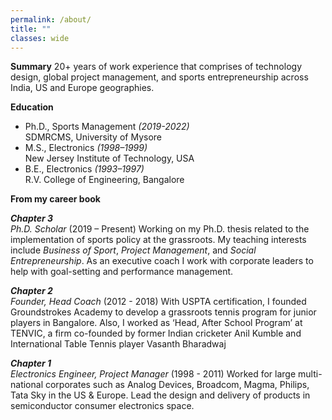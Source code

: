 ```yaml
---
permalink: /about/
title: ""
classes: wide
---
```

**Summary**
20+ years of work experience that comprises of technology design, global project management, and sports entrepreneurship across India, US and Europe geographies.

**Education**
- Ph.D., Sports Management *(2019-2022)*  
SDMRCMS, University of Mysore
 - M.S., Electronics *(1998–1999)*  
 New Jersey Institute of Technology, USA
- B.E., Electronics *(1993–1997)*  
R.V. College of Engineering, Bangalore
  
**From my career book**  

***Chapter 3***  
*Ph.D. Scholar* (2019 – Present)
Working on my Ph.D. thesis related to the implementation of sports policy at the grassroots. My teaching interests include *Business of Sport*, *Project Management*, and *Social Entrepreneurship*. As an executive coach I work with corporate leaders to help with goal-setting and performance management.

***Chapter 2***  
*Founder, Head Coach* (2012 - 2018)
With USPTA certification, I founded Groundstrokes Academy to develop a grassroots tennis program for junior players in Bangalore. Also, I worked as ‘Head, After School Program’ at TENVIC, a firm co-founded by former Indian cricketer Anil Kumble and International Table Tennis player Vasanth Bharadwaj

***Chapter 1***  
*Electronics Engineer, Project Manager* (1998 - 2011)
Worked for large multi-national corporates such as Analog Devices, Broadcom, Magma, Philips, Tata Sky in the US & Europe. Lead the design and delivery of products in semiconductor consumer electronics space.
